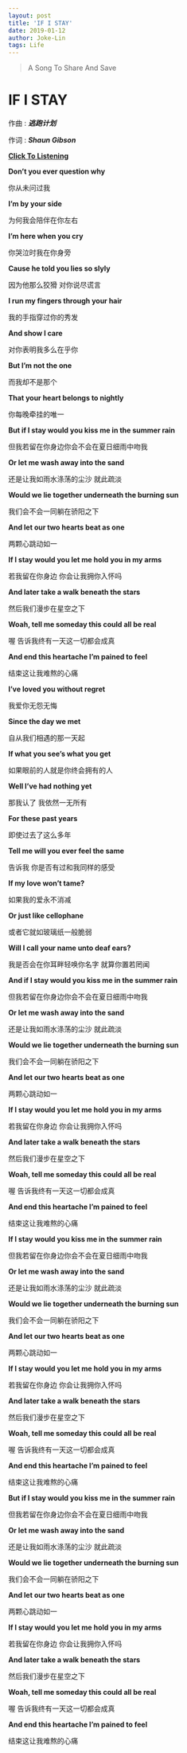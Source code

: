 ```yaml
---
layout: post
title: 'IF I STAY'
date: 2019-01-12
author: Joke-Lin
tags: Life
---
```

> A Song To Share And  Save

# IF I STAY

作曲 : ***逃跑计划***

作词 : ***Shaun Gibson***

[**Click To Listening**](http://music.163.com/song?id=37782201&userid=592448485)

**Don’t you ever question why**

你从未问过我



**I’m by your side**

为何我会陪伴在你左右



**I’m here when you cry**

你哭泣时我在你身旁



**Cause he told you lies so slyly**

因为他那么狡猾 对你说尽谎言



**I run my fingers through your hair**

我的手指穿过你的秀发



**And show I care**

对你表明我多么在乎你



**But I’m not the one**

而我却不是那个



**That your heart belongs to nightly**

你每晚牵挂的唯一



**But if I stay would you kiss me in the summer rain**

但我若留在你身边你会不会在夏日细雨中吻我



**Or let me wash away into the sand**

还是让我如雨水涤荡的尘沙 就此疏淡



**Would we lie together underneath the burning sun**

我们会不会一同躺在骄阳之下



**And let our two hearts beat as one**

两颗心跳动如一



**If I stay would you let me hold you in my arms**

若我留在你身边 你会让我拥你入怀吗



**And later take a walk beneath the stars**

然后我们漫步在星空之下



**Woah, tell me someday this could all be real**

喔 告诉我终有一天这一切都会成真



**And end this heartache I’m pained to feel**

结束这让我难熬的心痛



**I’ve loved you without regret**

我爱你无怨无悔



**Since the day we met**

自从我们相遇的那一天起



**If what you see’s what you get**

如果眼前的人就是你终会拥有的人



**Well I’ve had nothing yet**

那我认了 我依然一无所有



**For these past years**

即使过去了这么多年



**Tell me will you ever feel the same**

告诉我 你是否有过和我同样的感受



**If my love won’t tame?**

如果我的爱永不消减



**Or just like cellophane**

或者它就如玻璃纸一般脆弱



**Will I call your name unto deaf ears?**

我是否会在你耳畔轻唤你名字 就算你置若罔闻



**And if I stay would you kiss me in the summer rain**

但我若留在你身边你会不会在夏日细雨中吻我



**Or let me wash away into the sand**

还是让我如雨水涤荡的尘沙 就此疏淡



**Would we lie together underneath the burning sun**

我们会不会一同躺在骄阳之下



**And let our two hearts beat as one**

两颗心跳动如一



**If I stay would you let me hold you in my arms**

若我留在你身边 你会让我拥你入怀吗



**And later take a walk beneath the stars**

然后我们漫步在星空之下



**Woah, tell me someday this could all be real**

喔 告诉我终有一天这一切都会成真



**And end this heartache I’m pained to feel**

结束这让我难熬的心痛



**If I stay would you kiss me in the summer rain**

但我若留在你身边你会不会在夏日细雨中吻我



**Or let me wash away into the sand**

还是让我如雨水涤荡的尘沙 就此疏淡



**Would we lie together underneath the burning sun**

我们会不会一同躺在骄阳之下



**And let our two hearts beat as one**

两颗心跳动如一



**If I stay would you let me hold you in my arms**

若我留在你身边 你会让我拥你入怀吗



**And later take a walk beneath the stars**

然后我们漫步在星空之下



**Woah, tell me someday this could all be real**

喔 告诉我终有一天这一切都会成真



**And end this heartache I’m pained to feel**

结束这让我难熬的心痛



**But if I stay would you kiss me in the summer rain**

但我若留在你身边你会不会在夏日细雨中吻我



**Or let me wash away into the sand**

还是让我如雨水涤荡的尘沙 就此疏淡



**Would we lie together underneath the burning sun**

我们会不会一同躺在骄阳之下



**And let our two hearts beat as one**

两颗心跳动如一



**If I stay would you let me hold you in my arms**

若我留在你身边 你会让我拥你入怀吗



**And later take a walk beneath the stars**

然后我们漫步在星空之下



**Woah, tell me someday this could all be real**

喔 告诉我终有一天这一切都会成真



**And end this heartache I’m pained to feel**

结束这让我难熬的心痛